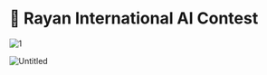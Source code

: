 # 🧠 Rayan International AI Contest


![1](https://github.com/user-attachments/assets/0fcdc54e-e111-413a-a6b6-da9f29ae475a)

![Untitled](https://github.com/user-attachments/assets/4ee22ef2-2ef1-497b-9459-5bfe70011394)

